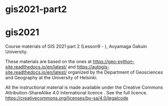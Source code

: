 # gis2021-part2

# gis2021
Course materials of GIS 2021 part 2 (Lesson9 - ), Aoyamaga Gakuin University.

These materials are based on the ones at https://geo-python-site.readthedocs.io/en/latest/ and https://autogis-site.readthedocs.io/en/latest/ organized by the Department of Geosciences and Geography at the University of Helsinki. 

All the instructional material is made available under the Creative Commons Attribution-ShareAlike 4.0 International licence . See the full licence. https://creativecommons.org/licenses/by-sa/4.0/legalcode

